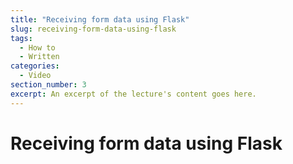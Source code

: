 ```yaml
---
title: "Receiving form data using Flask"
slug: receiving-form-data-using-flask
tags:
  - How to
  - Written
categories:
  - Video
section_number: 3
excerpt: An excerpt of the lecture's content goes here.
---
```


# Receiving form data using Flask
